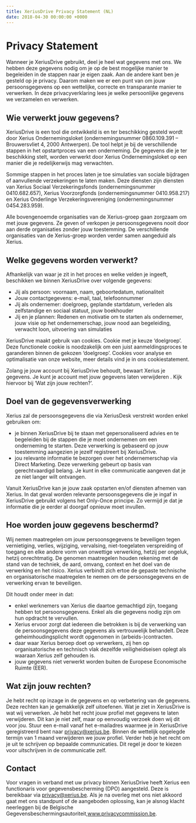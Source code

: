 ```yaml
---
title: XeriusDrive Privacy Statement (NL)
date: 2018-04-30 00:00:00 +0000
---
```

# Privacy Statement

Wanneer je XeriusDrive gebruikt, deel je heel wat gegevens met ons. We hebben deze gegevens nodig om je op de best mogelijke manier te begeleiden in de stappen naar je eigen zaak. Aan de andere kant ben je gesteld op je privacy.
Daarom maken we er een punt van om jouw persoonsgegevens op een wettelijke, correcte en transparante manier te verwerken. In deze privacyverklaring lees je welke persoonlijke gegevens we verzamelen en verwerken.

## Wie verwerkt jouw gegevens?

XeriusDrive is een tool die ontwikkeld is en ter beschikking gesteld wordt door Xerius Ondernemingsloket (ondernemingsnummer 0860.109.391 – Brouwersvliet 4, 2000 Antwerpen).  De tool helpt je bij de verschillende stappen in het opstartproces van een onderneming. De gegevens die je ter beschikking stelt, worden verwerkt door Xerius Ondernemingsloket op een manier die je redelijkerwijs mag verwachten.

Sommige stappen in het proces laten je toe simulaties van sociale bijdragen of aanvullende verzekeringen te laten maken. Deze diensten zijn diensten van Xerius Sociaal Verzekeringsfonds (ondernemingsnummer 0410.682.657), Xerius Voorzorgfonds (ondernemingsnummer 0410.958.217) en Xerius Onderlinge Verzekeringsvereniging (ondernemingsnummer 0454.283.959).

Alle bovengenoemde organisaties van de Xerius-groep gaan zorgzaam om met jouw gegevens. Ze geven of verkopen je persoonsgegevens nooit door aan derde organisaties zonder jouw toestemming. De verschillende organisaties van de Xerius-groep worden verder samen aangeduid als Xerius.

## Welke gegevens worden verwerkt?

Afhankelijk van waar je zit in het proces en welke velden je ingeeft, beschikken we binnen XeriusDrive over volgende gegevens:

* Jij als persoon: voornaam, naam, geboortedatum, nationaliteit
* Jouw contactgegevens: e-mail, taal, telefoonnummer
* Jij als ondernemer: doelgroep, geplande startdatum, verleden als zelfstandige en sociaal statuut, jouw boekhouder
* Jij en je plannen: Redenen en motivatie om te starten als ondernemer, jouw visie op het ondernemerschap, jouw nood aan begeleiding, verwacht loon, uitvoering van simulaties

XeriusDrive maakt gebruik van cookies. Cookie met je keuze ‘doelgroep’. Deze functionele cookie is noodzakelijk om een juist aanmeldingsproces te garanderen binnen de gekozen ‘doelgroep’. Cookies voor analyse en optimalisatie van onze website, meer details vind je in ons cookiestatement.

Zolang je jouw account bij XeriusDrive behoudt, bewaart Xerius je gegevens. Je kunt je account met jouw gegevens laten verwijderen . Kijk hiervoor bij ‘Wat zijn jouw rechten?’.

## Doel van de gegevensverwerking

Xerius zal de persoonsgegevens die via XeriusDesk verstrekt worden enkel gebruiken om:

* je binnen XeriusDrive bij te staan met gepersonaliseerd advies en te begeleiden bij de stappen die je moet ondernemen om een onderneming te starten. Deze verwerking is gebaseerd op jouw toestemming aangezien je jezelf registreert bij XeriusDrive.
* jou relevante informatie te bezorgen over het ondernemerschap via Direct Marketing. Deze verwerking gebeurt op basis van gerechtvaardigd belang. Je kunt in elke communicatie aangeven dat je ze niet langer wilt ontvangen.

Vanuit XeriusDrive kan je jouw zaak opstarten en/of diensten afnemen van Xerius. In dat geval worden relevante persoonsgegevens die je ingaf in XeriusDrive gebruikt volgens het Only-Once principe. Zo vermijd je dat je informatie die je eerder al doorgaf opnieuw moet invullen.

## Hoe worden jouw gegevens beschermd?

Wij nemen maatregelen om jouw persoonsgegevens te beveiligen tegen vernietiging, verlies, wijziging, vervalsing, niet-toegelaten verspreiding of toegang en elke andere vorm van onwettige verwerking, hetzij per ongeluk, hetzij onrechtmatig. De genomen maatregelen houden rekening met de stand van de techniek, de aard, omvang, context en het doel van de verwerking en het risico. Xerius verbindt zich ertoe de gepaste technische en organisatorische maatregelen te nemen om de persoonsgegevens en de verwerking ervan te beveiligen.

Dit houdt onder meer in dat:

* enkel werknemers van Xerius die daartoe gemachtigd zijn, toegang hebben tot persoonsgegevens. Enkel als die gegevens nodig zijn om hun opdracht te vervullen.
* Xerius ervoor zorgt dat iedereen die betrokken is bij de verwerking van de persoonsgegevens deze gegevens als vertrouwelijk behandelt. Deze geheimhoudingsplicht wordt opgenomen in (arbeids-)contracten.
* daar waar Xerius beroep doet op verwerkers, zij hen op organisatorische en technisch vlak dezelfde veiligheidseisen oplegt als waaraan Xerius zelf gehouden is.
* jouw gegevens niet verwerkt worden buiten de Europese Economische Ruimte (EER).

## Wat zijn jouw rechten?

Je hebt recht op inzage in de gegevens en op verbetering van de gegevens. Deze rechten kan je gemakkelijk zelf uitoefenen. Wat je ziet in XeriusDrive is wat wij verwerken. Je hebt het recht jouw profiel met gegevens te laten verwijderen. Dit kan je niet zelf, maar op eenvoudig verzoek doen wij dit voor jou. Stuur een e-mail vanaf het e-mailadres waarmee je in XeriusDrive geregistreerd bent naar <a href="mailto:privacy@xerius.be">privacy@xerius.be</a>. Binnen de wettelijk opgelegde termijn van 1 maand verwijderen we jouw profiel. Verder heb je het recht om je uit te schrijven op bepaalde communicaties. Dit regel je door te kiezen voor uitschrijven in de communicatie zelf.


## Contact

Voor vragen in verband met uw privacy binnen XeriusDrive heeft Xerius een functionaris voor gegevensbescherming (DPO) aangesteld. Deze is bereikbaar via <a href="mailto:privacy@xerius.be">privacy@xerius.be</a>. Als je na overleg met ons niet akkoord gaat met ons standpunt of de aangeboden oplossing, kan je alsnog klacht neerleggen bij de Belgische Gegevensbeschermingsautoriteit,<a href="https://www.privacycommission.be" target="_blank">www.privacycommission.be</a>.
